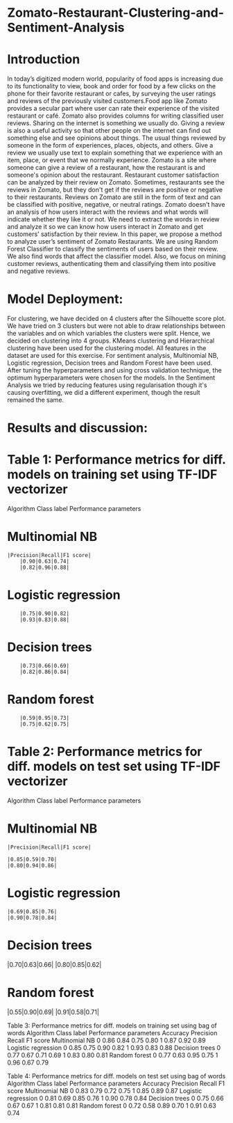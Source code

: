# Zomato-Restaurant-Clustering-and-Sentiment-Analysis

# Introduction
In today’s digitized modern world, popularity of food apps is increasing due to its functionality to view, book and order for food by a few clicks on the phone for their favorite restaurant or cafes, by surveying the user ratings and reviews of the previously visited customers.Food app like Zomato provides a secular part where user can rate their experience of the visited restaurant or café. Zomato also provides columns for writing classified user reviews. Sharing on the internet is something we usually do. Giving a review is also a useful activity so that other people on the internet can find out something else and see opinions about things. The usual things reviewed by someone in the form of experiences, places, objects, and others. Give a review we usually use text to explain something that we experience with an item, place, or event that we normally experience. Zomato is a site where someone can give a review of a restaurant, how the restaurant is and someone's opinion about the restaurant. Restaurant customer satisfaction can be analyzed by their review on Zomato. Sometimes, restaurants see the reviews in Zomato, but they don't get if the reviews are positive or negative to their restaurants. Reviews on Zomato are still in the form of text and can be classified with positive, negative, or neutral ratings. Zomato doesn’t have an analysis of how users interact with the reviews and what words will indicate whether they like it or not. We need to extract the words in review and analyze it so we can know how users interact in Zomato and get customers' satisfaction by their review. In this paper, we propose a method to analyze user’s sentiment of Zomato Restaurants. We are using Random Forest Classifier to classify the sentiments of users based on their review. We also find words that affect the classifier model. Also, we focus on mining customer reviews, authenticating them and classifying them into positive and negative reviews.
# Model Deployment: 
For clustering, we have decided on 4 clusters after the Silhouette score plot. We have tried on 3 clusters but were not able to draw relationships between the variables and on which variables the clusters were split. Hence, we decided on clustering into 4 groups.
KMeans clustering and Hierarchical clustering have been used for the clustering model. All features in the dataset are used for this exercise.
For sentiment analysis, Multinomial NB, Logistic regression, Decision trees and Random Forest have been used. After tuning the hyperparameters and using cross validation technique, the optimum hyperparameters were chosen for the models. In the Sentiment Analysis we tried by reducing features using regularisation though it's causing overfitting, we did a different experiment, though the result remained the same.

# Results and discussion:
# Table 1:  Performance metrics for diff. models on training set using TF-IDF vectorizer
Algorithm   Class label Performance parameters
# Multinomial NB
    
    |Precision|Recall|F1 score|
        |0.90|0.63|0.74|
        |0.82|0.96|0.88|

# Logistic regression

        |0.75|0.90|0.82|
        |0.93|0.83|0.88|

# Decision trees

        |0.73|0.66|0.69|
        |0.82|0.86|0.84|

# Random forest

        |0.59|0.95|0.73|
        |0.75|0.62|0.75|


# Table 2: Performance metrics for diff. models on test set using TF-IDF vectorizer
Algorithm   Class label Performance parameters
# Multinomial NB
    |Precision|Recall|F1 score|

    |0.85|0.59|0.70|
    |0.80|0.94|0.86|

# Logistic regression

    |0.69|0.85|0.76|
    |0.90|0.78|0.84|

# Decision trees
   |0.70|0.63|0.66|
   |0.80|0.85|0.62|

# Random forest
  |0.55|0.90|0.69|
  |0.91|0.58|0.71|






Table 3: Performance metrics for diff. models on training set using bag of words
Algorithm
Class label
Performance parameters
Accuracy
Precision
Recall
F1 score
Multinomial NB
0
0.86
0.84
0.75
0.80
1
0.87
0.92
0.89
Logistic regression
0
0.85
0.75
0.90
0.82
1
0.93
0.83
0.88
Decision trees
0
0.77
0.67
0.71
0.69
1
0.83
0.80
0.81
Random forest
0
0.77
0.63
0.95
0.75
1
0.96
0.67
0.79


Table 4: Performance metrics for diff. models on test set using bag of words
Algorithm
Class label
Performance parameters
Accuracy
Precision
Recall
F1 score
Multinomial NB
0
0.83
0.79
0.72
0.75
1
0.85
0.89
0.87
Logistic regression
0
0.81
0.69
0.85
0.76
1
0.90
0.78
0.84
Decision trees
0
0.75
0.66
0.67
0.67
1
0.81
0.81
0.81
Random forest
0
0.72
0.58
0.89
0.70
1
0.91
0.63
0.74



